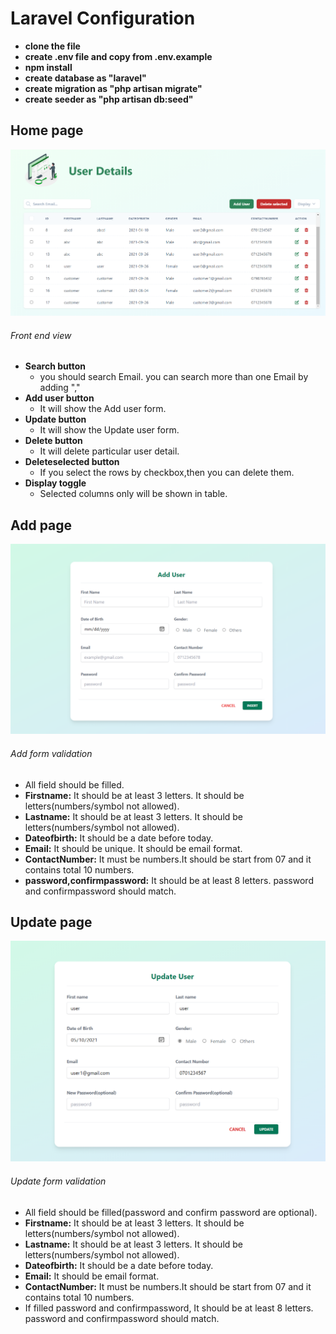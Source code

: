 # Laravel Configuration
* **clone the file**
* **create .env file and copy from .env.example**
* **npm install**
* **create database as "laravel"**
* **create migration as "php artisan migrate"**
* **create seeder as "php artisan db:seed"**


## Home page
![alt text](https://github.com/parththeepan/Laravel-Tailwind-css/blob/master/document_images/homepage.png?raw=true)

###### Front end view
* **Search button**
  * you should search Email. you can search more than one Email by adding ","
* **Add user button**
  * It will show the Add user form.
* **Update button**  
  * It will show the Update user form.
* **Delete button**  
  * It will delete particular user detail.
* **Deleteselected  button**
  * If you select the rows by checkbox,then you can delete them.
* **Display toggle**
  * Selected columns only will be shown in table.

## Add page
![alt text](https://github.com/parththeepan/Laravel-Tailwind-css/blob/master/document_images/Add%20page.png?raw=true)

###### Add form validation
* All field should be filled.
* **Firstname:** It should be at least 3 letters. It should be letters(numbers/symbol not allowed).
* **Lastname:** It should be at least 3 letters. It should be letters(numbers/symbol not allowed).
* **Dateofbirth:** It should be a date before today.
* **Email:** It should be unique. It should be email format.
* **ContactNumber:** It must be numbers.It should be start from 07 and it contains total 10 numbers.
* **password,confirmpassword:** It should be at least 8 letters. password and confirmpassword should match.

## Update page
![alt text](https://github.com/parththeepan/Laravel-Tailwind-css/blob/master/document_images/update%20page.png?raw=true)

###### Update form validation
* All field should be filled(password and confirm password are optional).
* **Firstname:** It should be at least 3 letters. It should be letters(numbers/symbol not allowed).
* **Lastname:** It should be at least 3 letters. It should be letters(numbers/symbol not allowed).
* **Dateofbirth:** It should be a date before today.
* **Email:** It should be email format.
* **ContactNumber:** It must be numbers.It should be start from 07 and it contains total 10 numbers.
* If filled password and confirmpassword, It should be at least 8 letters. password and confirmpassword should match.

## 

